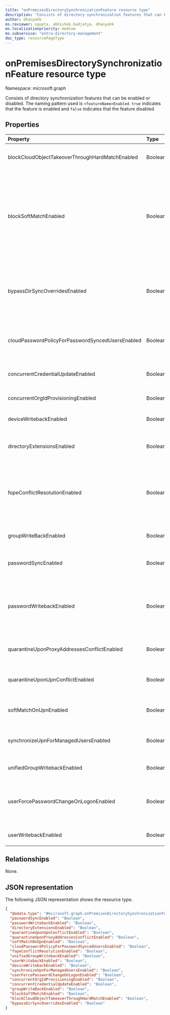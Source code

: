 ```yaml
---
title: "onPremisesDirectorySynchronizationFeature resource type"
description: "Consists of directory synchronization features that can be enabled or disabled."
author: dhanyahk
ms.reviewer: sgupta, abhishek.badjatya, dhanyahk
ms.localizationpriority: medium
ms.subservice: "entra-directory-management"
doc_type: resourcePageType
---
```


# onPremisesDirectorySynchronizationFeature resource type

Namespace: microsoft.graph

Consists of directory synchronization features that can be enabled or disabled. The naming pattern used is `<featureName>Enabled`. `true` indicates that the feature is enabled and `false` indicates that the feature disabled.

## Properties

| Property                                         | Type    | Description                                                                                                                                                                                                                                                                                            |
| :----------------------------------------------- | :------ | :----------------------------------------------------------------------------------------------------------------------------------------------------------------------------------------------------------------------------------------------------------------------------------------------------- |
| blockCloudObjectTakeoverThroughHardMatchEnabled  | Boolean | Used to block cloud object takeover via source anchor hard match if enabled.                                                                                                                                                                                                                           |
| blockSoftMatchEnabled                            | Boolean | Use to block soft match for all objects if enabled for the  tenant. Customers are encouraged to enable this feature and keep it enabled until soft matching is required again for their tenancy. This flag should be enabled again after any soft matching has been completed and is no longer needed. |
| bypassDirSyncOverridesEnabled                    | Boolean | When `true`, persists the values of _Mobile_ and _OtherMobile_ in on-premises AD during sync cycles instead of values of _MobilePhone_ or _AlternateMobilePhones_ in Microsoft Entra ID.                                                                                                                         |
| cloudPasswordPolicyForPasswordSyncedUsersEnabled | Boolean | Used to indicate that cloud password policy applies to users whose passwords are synchronized from on-premises.                                                                                                                                                                                        |
| concurrentCredentialUpdateEnabled                | Boolean | Used to enable concurrent user credentials update in OrgId.                                                                                                                                                                                                                                            |
| concurrentOrgIdProvisioningEnabled               | Boolean | Used to enable concurrent user creation in OrgId.                                                                                                                                                                                                                                                      |
| deviceWritebackEnabled                           | Boolean | Used to indicate that device write-back is enabled.                                                                                                                                                                                                                                                    |
| directoryExtensionsEnabled                       | Boolean | Used to indicate that [directory extensions](/graph/api/resources/extensionProperty) are being synced from on-premises AD to Microsoft Entra ID.                                                                                                                                                                 |
| fopeConflictResolutionEnabled                    | Boolean | Used to indicate that for a Microsoft Forefront Online Protection for Exchange (FOPE) migrated tenant, the conflicting proxy address should be migrated over.                                                                                                                                          |
| groupWriteBackEnabled                            | Boolean | Used to enable object-level group writeback feature for additional group types.                                                                                                                                                                                                                        |
| passwordSyncEnabled                              | Boolean | Used to indicate on-premise password synchronization is enabled.                                                                                                                                                                                                                                       |
| passwordWritebackEnabled                         | Boolean | Used to indicate that writeback of password resets from Microsoft Entra ID to on-premises AD is enabled. **This property isn't in use and updating it isn't supported.**                                                                                                                                                                                                         |
| quarantineUponProxyAddressesConflictEnabled      | Boolean | Used to indicate that we should quarantine objects with conflicting proxy address.                                                                                                                                                                                                                     |
| quarantineUponUpnConflictEnabled                 | Boolean | Used to indicate that we should quarantine objects conflicting with duplicate userPrincipalName.                                                                                                                                                                                                       |
| softMatchOnUpnEnabled                            | Boolean | Used to indicate that we should soft match objects based on userPrincipalName.                                                                                                                                                                                                                         |
| synchronizeUpnForManagedUsersEnabled             | Boolean | Used to indicate that we should synchronize userPrincipalName objects for managed users with licenses.                                                                                                                                                                                                 |
| unifiedGroupWritebackEnabled                     | Boolean | Used to indicate that Microsoft 365 Group write-back is enabled.                                                                                                                                                                                                                                       |
| userForcePasswordChangeOnLogonEnabled            | Boolean | Used to indicate that feature to force password change for a user on logon is enabled while synchronizing on-premise credentials.                                                                                                                                                                      |
| userWritebackEnabled                             | Boolean | Used to indicate that user writeback is enabled.                                                                                                                                                                                                                                                       |

## Relationships

None.

## JSON representation

The following JSON representation shows the resource type.
<!-- {
  "blockType": "resource",
  "@odata.type": "microsoft.graph.onPremisesDirectorySynchronizationFeature"
}
-->
``` json
{
  "@odata.type": "#microsoft.graph.onPremisesDirectorySynchronizationFeature",
  "passwordSyncEnabled": "Boolean",
  "passwordWritebackEnabled": "Boolean",
  "directoryExtensionsEnabled": "Boolean",
  "quarantineUponUpnConflictEnabled": "Boolean",
  "quarantineUponProxyAddressesConflictEnabled": "Boolean",
  "softMatchOnUpnEnabled": "Boolean",
  "cloudPasswordPolicyForPasswordSyncedUsersEnabled": "Boolean",
  "fopeConflictResolutionEnabled": "Boolean",
  "unifiedGroupWritebackEnabled": "Boolean",
  "userWritebackEnabled": "Boolean",
  "deviceWritebackEnabled": "Boolean",
  "synchronizeUpnForManagedUsersEnabled": "Boolean",
  "userForcePasswordChangeOnLogonEnabled": "Boolean",
  "concurrentOrgIdProvisioningEnabled": "Boolean",
  "concurrentCredentialUpdateEnabled": "Boolean",
  "groupWriteBackEnabled": "Boolean",
  "blockSoftMatchEnabled": "Boolean",
  "blockCloudObjectTakeoverThroughHardMatchEnabled": "Boolean",
  "bypassDirSyncOverridesEnabled": "Boolean"
}
```
